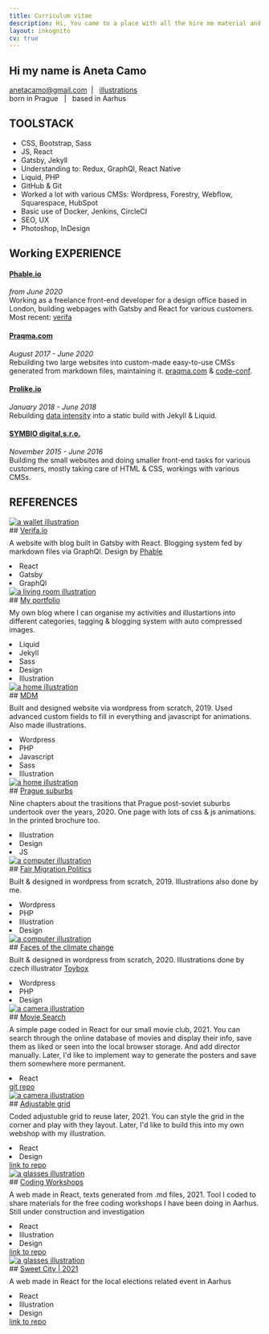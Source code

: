 ```yaml
---
title: Curriculum vitae
description: Hi, You came to a place with all the hire me material and documentation
layout: inkognito
cv: true
---
```


<h2><span class="large-font">Hi</span> my name is Aneta Camo</h2>
<a href="mailto:anetacamova@gmail.com">anetacamo@gmail.com</a> &nbsp;| &nbsp; <a href="https://www.instagram.com/anetacamo" target="_blank"> illustrations</a> <br />born in Prague &nbsp; | &nbsp;  based in Aarhus  &nbsp;

<div class="divider"></div>

## TOOLSTACK

- CSS, Bootstrap, Sass
- JS, React
- Gatsby, Jekyll
- Understanding to: Redux, GraphQl, React Native
- Liquid, PHP
- GitHub & Git
- Worked a lot with various CMSs: Wordpress, Forestry, Webflow, Squarespace, HubSpot
- Basic use of Docker, Jenkins, CircleCI
- SEO, UX
- Photoshop, InDesign

<div class="divider"></div>

## Working EXPERIENCE

#### <a href="https://www.phable.io" target="_blank">Phable.io</a>

_from June 2020_<br />
Working as a freelance front-end developer for a design office based in London, building webpages with Gatsby and React for various customers. Most recent: <a href="http://www.verifa.io" target="_blank">verifa</a>

#### <a href="https://www.praqma.com" target="_blank">Praqma.com</a>

_August 2017 - June 2020_<br />
Rebuilding two large websites into custom-made easy-to-use CMSs generated from markdown files, maintaining it. <a href="https://www.praqma.com" target="_blank">praqma.com</a> & <a href="https://www.code-conf.com" target="_blank">code-conf</a>.

#### <a href="https://www.prolike.io" target="_blank">Prolike.io</a>

_January 2018 - June 2018_<br />
Rebuilding <a href="https://dataintensity.com/">data intensity</a> into a static build with Jekyll & Liquid.

#### <a href="https://www.symbio.agency" target="_blank">SYMBIO digital,s.r.o.</a>

_November 2015 - June 2016_<br />
Building the small websites and doing smaller front-end tasks for various customers, mostly taking care of HTML & CSS, workings with various CMSs.

<div class="divider"></div>

## REFERENCES

<div class="boxes">
<div class="box" markdown="1"><div class="circle"><a href="http://www.verifa.io" target="_blank"><img src="/images/verifa.png" alt="a wallet illustration"></a></div>
## <a href="http://www.verifa.io" target="_blank">Verifa.io</a>
<p style="margin-top: 8px; margin-bottom: 12px;">A website with blog built in Gatsby with React. Blogging system fed by markdown files via GraphQl. Design by <a href="https://www.phable.io" target="_blank">Phable</a></p><div class="tags"><li>React</li><li>Gatsby</li><li>GraphQl</li></div></div>

<div class="box" markdown="1">
<div class="circle"><a href="/" target="_blank"><img src="/images/anetacamo_small.png" alt="a living room illustration"></a></div>
## <a href="/" target="_blank">My portfolio</a>
<p style="margin-top: 8px; margin-bottom: 12px;">My own blog where I can organise my activities and illustartions into different categories, tagging & blogging system with auto compressed images.</p>
<div class="tags"><li>Liquid</li><li>Jekyll</li><li>Sass</li><li>Design</li><li>Illustration</li></div>
</div>

<div class="box" markdown="1">
<div class="circle"><a href="https://www.dustojnamzda.cz/minimum-decent-wage/" target="_blank"><img src="/images/mdm.png" alt="a home illustration"></a></div>
## <a href="https://www.dustojnamzda.cz/minimum-decent-wage/" target="_blank">MDM</a>
<p style="margin-top: 8px; margin-bottom: 12px;">
Built and designed website via wordpress from scratch, 2019. Used advanced custom fields to fill in everything and javascript for animations. Also made illustrations.</p>
<div class="tags"><li>Wordpress</li><li>PHP</li><li>Javascript</li><li>Sass</li><li>Illustration</li></div>
</div>

<div class="box" markdown="1">
<div class="circle"><a href="http://anetacamo.github.io/sidliste" target="_blank"><img src="/images/sidliste.png" alt="a home illustration"></a></div>
## <a href="http://anetacamo.github.io/sidliste" target="_blank">Prague suburbs</a>
<p style="margin-top: 8px; margin-bottom: 12px;">
Nine chapters about the trasitions that Prague post-soviet suburbs undertook over the years, 2020. One page with lots of css & js animations. In the printed brochure too.</p>
<div class="tags"><li>Illustration</li><li>Design</li><li>JS</li></div>
</div>

<div class="box" markdown="1">
<div class="circle"><a href="http://www.ferovamigracnipolitika.cz/english/" target="_blank"><img src="/images/migrace.png" alt="a computer illustration"></a></div>
## <a href="http://www.ferovamigracnipolitika.cz/english/" target="_blank">Fair Migration Politics</a>
<p style="margin-top: 8px; margin-bottom: 12px;">
Built & designed in wordpress from scratch, 2019. Illustrations also done by me.</p>
<div class="tags"><li>Wordpress</li><li>PHP</li><li>Illustration</li><li>Design</li></div>
</div>
  
<div class="box" markdown="1">
<div class="circle"><a href="http://www.tvareklimatickezmeny.cz/" target="_blank"><img src="/images/zmena.png" alt="a computer illustration"></a></div>
## <a href="http://www.tvareklimatickezmeny.cz/" target="_blank">Faces of the climate change</a>
<p style="margin-top: 8px; margin-bottom: 12px;">
Built & designed in wordpress from scratch, 2020. Illustrations done by czech illustrator <a href="https://toybox.cz/en/illustration/">Toybox</a></p>
<div class="tags"><li>Wordpress</li><li>PHP</li><li>Design</li></div>
</div>

<div class="box" markdown="1">
<div class="circle"><a href="http://anetacamo.github.io/movie-search" target="_blank"><img src="/images/movie-search.png" alt="a camera illustration"></a></div>
## <a href="http://anetacamo.github.io/movie-search" target="_blank">Movie Search</a>
<p style="margin-top: 8px; margin-bottom: 12px;">
A simple page coded in React for our small movie club, 2021. You can search through the online database of movies and display their info, save them as liked or seen into the local browser storage. And add director manually. Later, I'd like to implement way to generate the posters and save them somewhere more permanent.</p>
<div class="tags"><li>React</li></div>
<a href="https://github.com/anetacamo/movie-search/tree/master">git repo</a>
</div>
  
<div class="box" markdown="1">
<div class="circle"><a href="http://anetacamo.github.io/grid" target="_blank"><img src="/images/movie-search.png" alt="a camera illustration"></a></div>
## <a href="http://anetacamo.github.io/grid" target="_blank">Adjustable grid</a>
<p style="margin-top: 8px; margin-bottom: 12px;">
Coded adjustuble grid to reuse later, 2021. You can style the grid in the corner and play with they layout. Later, I'd like to build this into my own webshop with my illustration.</p>
<div class="tags"><li>React</li><li>Design</li></div>
<a href="https://github.com/anetacamo/grid/tree/master">link to repo</a>
</div>  

<div class="box" markdown="1">
<div class="circle"><a href="http://anetacamo.github.io/coding" target="_blank"><img src="/images/glasses.png" alt="a glasses illustration"></a></div>
## <a href="http://anetacamo.github.io/coding" target="_blank">Coding Workshops</a>
<p style="margin-top: 8px; margin-bottom: 12px;">
A web made in React, texts generated from .md files, 2021. Tool I coded to share materials for the free coding workshops I have been doing in Aarhus. Still under construction and investigation</p>
<div class="tags"><li>React</li><li>Illustration</li><li>Design</li></div>
<a href="https://github.com/anetacamo/coding/tree/master">link to repo</a>
</div>
  
<div class="box" markdown="1">
<div class="circle"><a href="https://sweetcity.dk" target="_blank"><img src="/images/glasses.png" alt="a glasses illustration"></a></div>
## <a href="https://sweetcity.dk" target="_blank">Sweet City | 2021</a>
<p style="margin-top: 8px; margin-bottom: 12px;">
A web made in React for the local elections related event in Aarhus</p>
<div class="tags"><li>React</li><li>Illustration</li><li>Design</li></div>
<a href="https://github.com/anetacamo/sc/tree/master">link to repo</a>
</div>  
  
  
<!--
<div class="box" markdown="1">
<div class="circle"><a href="https://anetacamo-store.herokuapp.com/" target="_blank"><img src="/images/laptop.png" alt="a computer illustration"></a></div>
## <a href="https://anetacamo-store.herokuapp.com/" target="_blank">A fake store</a>
<p style="margin-top: 8px; margin-bottom: 12px;">A small store with sign in and trace of the products in the shopping back, user authentification done through firebase, payments via Stripe, deployed on Heroku and stored on GitHub. More in about section.
</p>
<div class="tags"><li>React</li><li>Heroku</li><li>Sass</li><li>Firebase</li></div>
</div>
-->

<!--
<div class="box" markdown="1">
<div class="circle"><a href="http://www.casaonline.cz/" target="_blank"><img src="/images/laptop.png" alt="a computer illustration"></a></div>
### <a href="http://www.casaonline.cz/" target="_blank">CASA</a>
<p style="margin-top: 8px; margin-bottom: 12px;">
Rebuilding and redesigning a website to a responsive web with easy navigation and layout</p>
<div class="tags"><li>Wordpress</li><li>Simple PHP</li><li>Sass</li></div>
</div>

<div class="box" markdown="1">
<div class="circle"><a href="http://dostupnebydleni.soc.cas.cz/" target="_blank"><img src="/images/hypoteka.png" alt="a house carried by plants illustration"></a></div>
### <a href="http://dostupnebydleni.soc.cas.cz/" target="_blank">Affordable housing</a>
<p style="margin-top: 8px; margin-bottom: 12px;">
A simple one page project coded from scratch with a lot of czech text and some house illustrations.</p>
<div class="tags"><li>Illustrations</li><li>HTML</li><li>JQery</li></div>
</div>
<div style="width: 100%; height: 40px; float: left;"></div>
</div>
-->
  <!--
<div class="box" markdown="1">
<div class="circle"><a href="http://www.praqma.com/" target="_blank"><img src="/images/praqma.png" alt="a computer illustration"></a></div>
## <a href="http://www.praqma.com/" target="_blank">Praqma</a>
<p style="margin-top: 8px; margin-bottom: 12px;">
A website built with Jekyll. Blogging system, tagging, pagination, auto image compression. Carousels, filters done with Javascript.</p>
<div class="tags"><li>Javascript</li><li>Liquid</li><li>Sass</li><li>Jekyll</li></div>
</div>
-->
